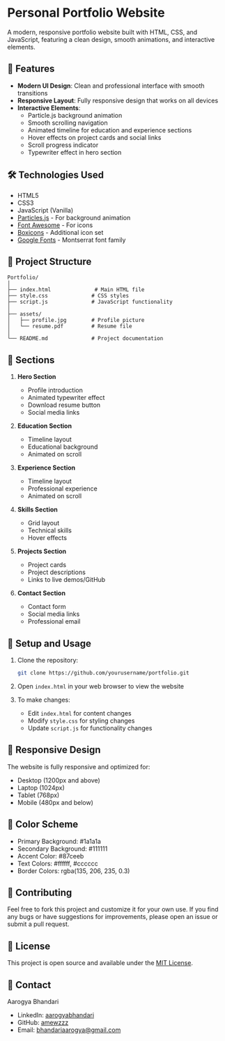 # Personal Portfolio Website

A modern, responsive portfolio website built with HTML, CSS, and JavaScript, featuring a clean design, smooth animations, and interactive elements.

## 🌟 Features

- **Modern UI Design**: Clean and professional interface with smooth transitions
- **Responsive Layout**: Fully responsive design that works on all devices
- **Interactive Elements**: 
  - Particle.js background animation
  - Smooth scrolling navigation
  - Animated timeline for education and experience sections
  - Hover effects on project cards and social links
  - Scroll progress indicator
  - Typewriter effect in hero section

## 🛠️ Technologies Used

- HTML5
- CSS3
- JavaScript (Vanilla)
- [Particles.js](https://vincentgarreau.com/particles.js/) - For background animation
- [Font Awesome](https://fontawesome.com/) - For icons
- [Boxicons](https://boxicons.com/) - Additional icon set
- [Google Fonts](https://fonts.google.com/) - Montserrat font family

## 📂 Project Structure

```
Portfolio/
│
├── index.html              # Main HTML file
├── style.css              # CSS styles
├── script.js              # JavaScript functionality
│
├── assets/
│   ├── profile.jpg        # Profile picture
│   └── resume.pdf         # Resume file
│
└── README.md              # Project documentation
```

## 🚀 Sections

1. **Hero Section**
   - Profile introduction
   - Animated typewriter effect
   - Download resume button
   - Social media links

2. **Education Section**
   - Timeline layout
   - Educational background
   - Animated on scroll

3. **Experience Section**
   - Timeline layout
   - Professional experience
   - Animated on scroll

4. **Skills Section**
   - Grid layout
   - Technical skills
   - Hover effects

5. **Projects Section**
   - Project cards
   - Project descriptions
   - Links to live demos/GitHub

6. **Contact Section**
   - Contact form
   - Social media links
   - Professional email

## 🔧 Setup and Usage

1. Clone the repository:
   ```bash
   git clone https://github.com/yourusername/portfolio.git
   ```

2. Open `index.html` in your web browser to view the website

3. To make changes:
   - Edit `index.html` for content changes
   - Modify `style.css` for styling changes
   - Update `script.js` for functionality changes

## 📱 Responsive Design

The website is fully responsive and optimized for:
- Desktop (1200px and above)
- Laptop (1024px)
- Tablet (768px)
- Mobile (480px and below)

## 🎨 Color Scheme

- Primary Background: #1a1a1a
- Secondary Background: #111111
- Accent Color: #87ceeb
- Text Colors: #ffffff, #cccccc
- Border Colors: rgba(135, 206, 235, 0.3)

## 🤝 Contributing

Feel free to fork this project and customize it for your own use. If you find any bugs or have suggestions for improvements, please open an issue or submit a pull request.

## 📄 License

This project is open source and available under the [MIT License](LICENSE).

## 👤 Contact

Aarogya Bhandari
- LinkedIn: [aarogyabhandari](https://www.linkedin.com/in/aarogyabhandari/)
- GitHub: [amewzzz](https://github.com/amewzzz)
- Email: bhandariaarogya@gmail.com
